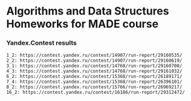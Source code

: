 # Algorithms and Data Structures Homeworks for MADE course

### Yandex.Contest results

	1_2: https://contest.yandex.ru/contest/14907/run-report/29160535/
	2_2: https://contest.yandex.ru/contest/14907/run-report/29160619/
	3_1: https://contest.yandex.ru/contest/14768/run-report/29160700/
	4_3: https://contest.yandex.ru/contest/14768/run-report/29161032/
	6_2: https://contest.yandex.ru/contest/15368/run-report/26189171/
	7_4: https://contest.yandex.ru/contest/15368/run-report/26396101/
	8_2: https://contest.yandex.ru/contest/15766/run-report/26969217/
	16_2: https://contest.yandex.ru/contest/16186/run-report/29312472/
